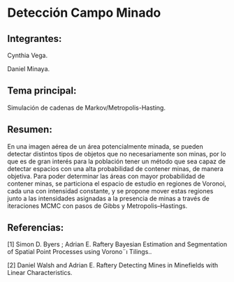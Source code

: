 # Detección Campo Minado

## Integrantes:

Cynthia Vega.

Daniel Minaya.

## Tema principal:

Simulación de cadenas de Markov/Metropolis-Hasting.

## Resumen:

En una imagen aérea de un área potencialmente minada, se pueden detectar distintos tipos de objetos que no necesariamente
son minas, por lo que es de gran interés para la población tener un método que sea capaz de detectar espacios con una alta
probabilidad de contener minas, de manera objetiva. Para poder determinar las áreas con mayor probabilidad de contener minas, se particiona el espacio de estudio en regiones de Voronoi, cada una con intensidad constante, y se propone mover estas regiones junto a las intensidades asignadas a la presencia de minas a través de iteraciones MCMC con pasos de Gibbs y Metropolis–Hastings.

## Referencias:

[1] Simon D. Byers ; Adrian E. Raftery
Bayesian Estimation and Segmentation of Spatial Point Processes using Vorono¨ı Tilings..

[2] Daniel Walsh and Adrian E. Raftery
Detecting Mines in Minefields with Linear Characteristics.
